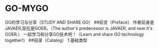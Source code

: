 # GO-MYGO
GO的学习与分享（STUDY AND SHARE GO）
##前言（Preface）
作者前身是JAVAER,现在是GOER。（The author's predecessor is JAVAER, and now it's GOER.）
一起学习和分享GO技术吧！（Learn and share GO technology together!）
##目录（Catalog）
1.基础类型
